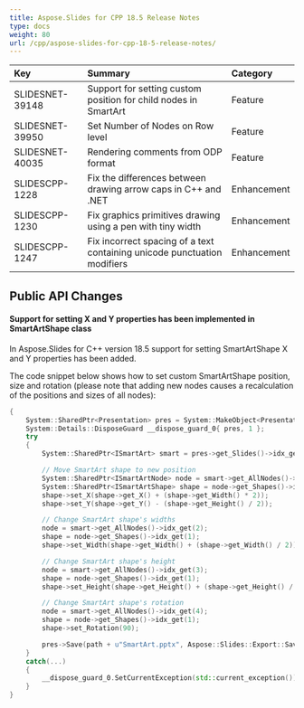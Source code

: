 ```yaml
---
title: Aspose.Slides for CPP 18.5 Release Notes
type: docs
weight: 80
url: /cpp/aspose-slides-for-cpp-18-5-release-notes/
---
```


|**Key**|**Summary**|**Category**|
| :- | :- | :- |
|SLIDESNET-39148|Support for setting custom position for child nodes in SmartArt|Feature|
|SLIDESNET-39950|Set Number of Nodes on Row level|Feature|
|SLIDESNET-40035|Rendering comments from ODP format|Feature|
|SLIDESCPP-1228|Fix the differences between drawing arrow caps in C++ and .NET|Enhancement|
|SLIDESCPP-1230|Fix graphics primitives drawing using a pen with tiny width|Enhancement|
|SLIDESCPP-1247|Fix incorrect spacing of a text containing unicode punctuation modifiers|Enhancement|
## **Public API Changes**

#### **Support for setting X and Y properties has been implemented in SmartArtShape class**
In Aspose.Slides for C++ version 18.5 support for setting SmartArtShape X and Y properties has been added.

The code snippet below shows how to set custom SmartArtShape position, size and rotation (please note that adding new nodes causes a recalculation of the positions and sizes of all nodes):

``` cpp
{
    System::SharedPtr<Presentation> pres = System::MakeObject<Presentation>();
    System::Details::DisposeGuard __dispose_guard_0{ pres, 1 };
    try
    {
        System::SharedPtr<ISmartArt> smart = pres->get_Slides()->idx_get(0)->get_Shapes()->AddSmartArt(20, 20, 600, 500, Aspose::Slides::SmartArt::SmartArtLayoutType::OrganizationChart);

        // Move SmartArt shape to new position
        System::SharedPtr<ISmartArtNode> node = smart->get_AllNodes()->idx_get(1);
        System::SharedPtr<ISmartArtShape> shape = node->get_Shapes()->idx_get(1);
        shape->set_X(shape->get_X() + (shape->get_Width() * 2));
        shape->set_Y(shape->get_Y() - (shape->get_Height() / 2));

        // Change SmartArt shape's widths
        node = smart->get_AllNodes()->idx_get(2);
        shape = node->get_Shapes()->idx_get(1);
        shape->set_Width(shape->get_Width() + (shape->get_Width() / 2));

        // Change SmartArt shape's height
        node = smart->get_AllNodes()->idx_get(3);
        shape = node->get_Shapes()->idx_get(1);
        shape->set_Height(shape->get_Height() + (shape->get_Height() / 2));

        // Change SmartArt shape's rotation
        node = smart->get_AllNodes()->idx_get(4);
        shape = node->get_Shapes()->idx_get(1);
        shape->set_Rotation(90);

        pres->Save(path + u"SmartArt.pptx", Aspose::Slides::Export::SaveFormat::Pptx);
    }
    catch(...)
    {
        __dispose_guard_0.SetCurrentException(std::current_exception());
    }
}
```
